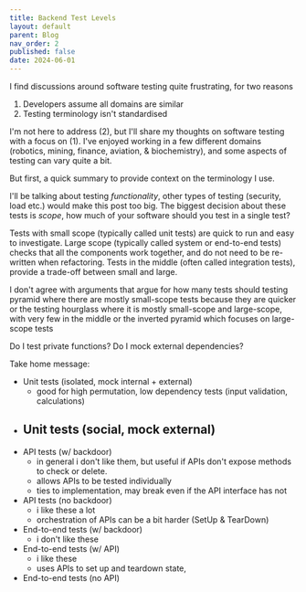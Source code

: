 ```yaml
---
title: Backend Test Levels
layout: default
parent: Blog
nav_order: 2
published: false
date: 2024-06-01
---
```


<!-- Focus tests where the complexity lives, target interfaces-->

I find discussions around software testing quite frustrating, for two reasons
1. Developers assume all domains are similar
2. Testing terminology isn't standardised

I'm not here to address (2), but I'll share my thoughts on software testing with a focus on (1). 
I've enjoyed working in a few different domains (robotics, mining, finance, aviation, & biochemistry),
and some aspects of testing can vary quite a bit.

But first, a quick summary to provide context on the terminology I use.

I'll be talking about testing *functionality*, other types of testing (security, load etc.) would make this post too big.
The biggest decision about these tests is *scope*, how much of your software should you test in a single test?

Tests with small scope (typically called unit tests) are quick to run and easy to investigate.
Large scope (typically called system or end-to-end tests) checks that all the components work together, and do not need to be re-written when refactoring. 
Tests in the middle (often called integration tests), provide a trade-off between small and large.

I don't agree with arguments that argue for how many tests should 
testing pyramid where there are mostly small-scope tests because they are quicker
or the testing hourglass where it is mostly small-scope and large-scope, with very few in the middle
or the inverted pyramid which focuses on large-scope tests


Do I test private functions?
Do I mock external dependencies?




Take home message: 

- Unit tests (isolated, mock internal + external)
  - good for high permutation, low dependency tests (input validation, calculations)
- Unit tests (social, mock external)
  - 
- API tests (w/ backdoor)
  - in general i don't like them, but useful if APIs don't expose methods to check or delete. 
  - allows APIs to be tested individually
  - ties to implementation, may break even if the API interface has not
- API tests (no backdoor)
  - i like these a lot
  - orchestration of APIs can be a bit harder (SetUp & TearDown)
- End-to-end tests (w/ backdoor)
  - i don't like these
- End-to-end tests (w/ API)
  - i like these
  - uses APIs to set up and teardown state, 
- End-to-end tests (no API)
